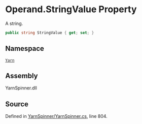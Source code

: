<!-- This file was generated by a tool. Do not edit this file by hand. -->

# Operand.StringValue Property

A string.


```csharp
public string StringValue { get; set; }
```



## Namespace
[`Yarn`](/api/csharp/yarn/README.md)

## Assembly
YarnSpinner.dll

## Source
Defined in [YarnSpinner/YarnSpinner.cs](https://github.com/YarnSpinnerTool/YarnSpinner//blob/develop/YarnSpinner/YarnSpinner.cs#L804), line 804.
